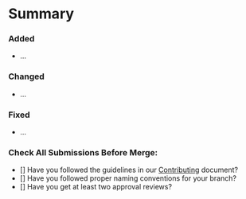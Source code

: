# Summary

### Added
- ...
### Changed
- ...
### Fixed
- ...

### Check All Submissions Before Merge:

* [] Have you followed the guidelines in our [Contributing](../CONTRIBUTING.md) document?
* [] Have you followed proper naming conventions for your branch?
* [] Have you get at least two approval reviews?
